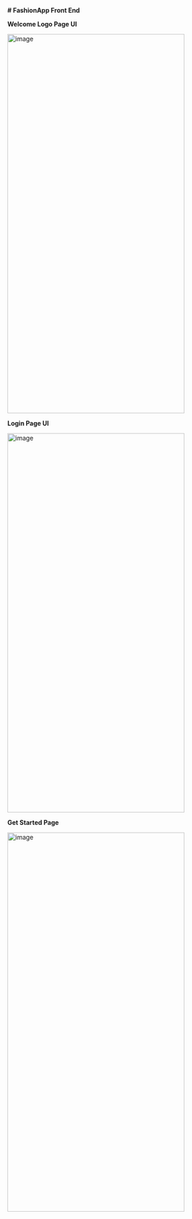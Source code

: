 **﻿# FashionApp Front End**


**Welcome Logo Page UI** 


<img width="398" height="851" alt="image" src="https://github.com/user-attachments/assets/445ff21b-770b-4312-9642-5751a5285090" />



**Login Page UI**


<img width="398" height="851" alt="image" src="https://github.com/user-attachments/assets/5a9ad05f-91d0-4b1b-b11a-15166722caed" />




**Get Started Page**

<img width="398" height="851" alt="image" src="https://github.com/user-attachments/assets/6646d54e-2880-447d-9ede-2ff50dda7479" />
